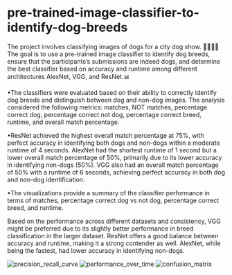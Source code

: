 # pre-trained-image-classifier-to-identify-dog-breeds
The project involves classifying images of dogs for a city dog show. 📸🐕‍🦺🎪 The goal is to use a pre-trained image classifier to identify dog breeds, ensure that the participants’s submissions are indeed dogs, and determine the best classifier based on accuracy and runtime among different architectures AlexNet, VGG, and ResNet.📊


•The classifiers were evaluated based on their ability to correctly identify dog breeds and distinguish between dog and non-dog images. The analysis considered the following metrics: matches, NOT matches, percentage correct dog, percentage correct not dog, percentage correct breed, runtime, and overall match percentage.

•ResNet achieved the highest overall match percentage at 75%, with perfect accuracy in identifying both dogs and non-dogs within a moderate runtime of 4 seconds. AlexNet had the shortest runtime of 1 second but a lower overall match percentage of 50%, primarily due to its lower accuracy in identifying non-dogs (50%). VGG also had an overall match percentage of 50% with a runtime of 6 seconds, achieving perfect accuracy in both dog and non-dog identification.

•The visualizations provide a summary of the classifier performance in terms of matches, percentage correct dog vs not dog, percentage correct breed, and runtime.

Based on the performance across different datasets and consistency, VGG might be preferred due to its slightly better performance in breed classification in the larger dataset. ResNet offers a good balance between accuracy and runtime, making it a strong contender as well. AlexNet, while being the fastest, had lower accuracy in identifying non-dogs.

 
![precision_recall_curve](https://github.com/user-attachments/assets/3ade11a6-9d4d-4309-81ae-58d5ba6f11c8)
![performance_over_time](https://github.com/user-attachments/assets/ed1c40d9-555f-4819-b83a-b5efd5b64309)
![confusion_matrix](https://github.com/user-attachments/assets/2e35ffae-006f-493f-9c3d-adfe6790aff4)
